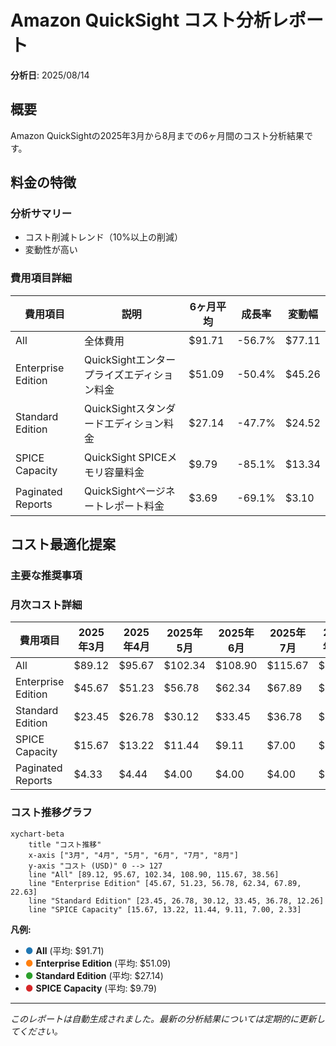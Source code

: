 # Amazon QuickSight コスト分析レポート

**分析日**: 2025/08/14

## 概要

Amazon QuickSightの2025年3月から8月までの6ヶ月間のコスト分析結果です。

## 料金の特徴

### 分析サマリー
- コスト削減トレンド（10%以上の削減）
- 変動性が高い

### 費用項目詳細

| 費用項目 | 説明 | 6ヶ月平均 | 成長率 | 変動幅 |
|---------|------|----------|--------|--------|
| All | 全体費用 | $91.71 | -56.7% | $77.11 |
| Enterprise Edition | QuickSightエンタープライズエディション料金 | $51.09 | -50.4% | $45.26 |
| Standard Edition | QuickSightスタンダードエディション料金 | $27.14 | -47.7% | $24.52 |
| SPICE Capacity | QuickSight SPICEメモリ容量料金 | $9.79 | -85.1% | $13.34 |
| Paginated Reports | QuickSightページネートレポート料金 | $3.69 | -69.1% | $3.10 |

## コスト最適化提案

### 主要な推奨事項

### 月次コスト詳細

| 費用項目 | 2025年3月 | 2025年4月 | 2025年5月 | 2025年6月 | 2025年7月 | 2025年8月 |
|---------|---------|---------|---------|---------|---------|---------|
| All | $89.12 | $95.67 | $102.34 | $108.90 | $115.67 | $38.56 |
| Enterprise Edition | $45.67 | $51.23 | $56.78 | $62.34 | $67.89 | $22.63 |
| Standard Edition | $23.45 | $26.78 | $30.12 | $33.45 | $36.78 | $12.26 |
| SPICE Capacity | $15.67 | $13.22 | $11.44 | $9.11 | $7.00 | $2.33 |
| Paginated Reports | $4.33 | $4.44 | $4.00 | $4.00 | $4.00 | $1.34 |

### コスト推移グラフ

```mermaid
xychart-beta
    title "コスト推移"
    x-axis ["3月", "4月", "5月", "6月", "7月", "8月"]
    y-axis "コスト (USD)" 0 --> 127
    line "All" [89.12, 95.67, 102.34, 108.90, 115.67, 38.56]
    line "Enterprise Edition" [45.67, 51.23, 56.78, 62.34, 67.89, 22.63]
    line "Standard Edition" [23.45, 26.78, 30.12, 33.45, 36.78, 12.26]
    line "SPICE Capacity" [15.67, 13.22, 11.44, 9.11, 7.00, 2.33]
```

**凡例:**
- <span style="color:#1f77b4">●</span> **All** (平均: $91.71)
- <span style="color:#ff7f0e">●</span> **Enterprise Edition** (平均: $51.09)
- <span style="color:#2ca02c">●</span> **Standard Edition** (平均: $27.14)
- <span style="color:#d62728">●</span> **SPICE Capacity** (平均: $9.79)

---
*このレポートは自動生成されました。最新の分析結果については定期的に更新してください。*
